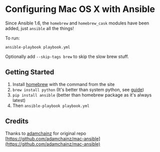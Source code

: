 Configuring Mac OS X with Ansible
=================================

Since Ansible 1.6, the `homebrew` and `homebrew_cask` modules have been added,
just `ansible` all the things!

To run:

    ansible-playbook playbook.yml

Optionally add `--skip-tags brew` to skip the slow brew stuff.


Getting Started
---------------

1. Install [homebrew](http://brew.sh/) with the command from the site
2. `brew install python` (It's better than system python, see
   [guide](https://github.com/Homebrew/homebrew/blob/master/share/doc/homebrew/Homebrew-and-Python.md))
3. `pip install ansible` (better than homebrew package as it's always latest)
4. Then `ansible-playbook playbook.yml`

Credits
---------------

Thanks to [adamchainz](https://github.com/adamchainz) for original repo [https://github.com/adamchainz/mac-ansible](https://github.com/adamchainz/mac-ansible)